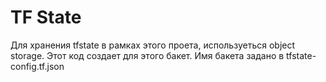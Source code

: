 # TF State

Для хранения tfstate в рамках этого проета, используеться object storage. Этот код создает для этого бакет. Имя бакета задано в tfstate-config.tf.json
